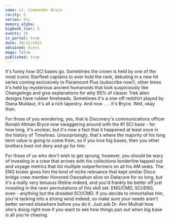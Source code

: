 ```yaml
---
name: Lt. Commander Bryce
rarity: 5
series: dsc
memory_alpha:
bigbook_tier: 5
events: 36
in_portal: true
date: 30/11/2022
obtained: Event
mega: false
published: true
---
```


It's funny how SCI bases go. Sometimes the crown is held by one of the most iconic Starfleet captains to ever hold the rank, debuting in a new hit series coming exclusively to Paramount Plus (subscribe now!), other times it's held by mysterious ancient humanoids that look suspiciously like Changelings and give explanations for why 95% of classic Trek alien designs have rubber foreheads. Sometimes it's a one-off redshirt played by Diana Muldaur, it's all a rich tapestry. And now . . . it's Bryce. Well, okay then.

For those of you wondering, yes, that is Discovery's communications officer Ronald Altman Bryce now swaggering around with the #1 SCI base - for how long, it's unclear, but it's now a fact that it happened at least once in the history of Timelines. Unsurprisingly, that's where the majority of his long term value is going to come from, so if you love big bases, then you other brothers best not deny and go for him.

For those of us who don't wish to get sprung, however, you should be wary of investing in a crew that arrives with his collections borderline tapped out and voyage metrics that list multiple outperformers on all his AM seats. The ENG kicker gives him the kind of niche relevance that kept similar Disco bridge crew member Honored Owosekun alive on Datacore for so long, but it's a really very tenuous lifeline indeed, and you'd frankly be better off just investing in the rarer permutations of this skill set. ENG/CMD, SCI/ENG, even - anything but the dreaded SCI/CMD. If you decide to immortalise him, you're tacking into a strong wind indeed, so make sure your needs aren't better served elsewhere before you do it. Just ask Dr. Ann Mulhall how she's doing right now if you want to see how things pan out when big base is all you're chasing.
